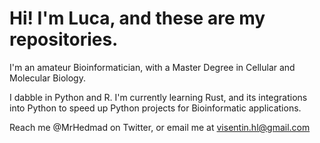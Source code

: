 # Hi! I'm Luca, and these are my repositories.

I'm an amateur Bioinformatician, with a Master Degree in Cellular and Molecular Biology.

I dabble in Python and R. I'm currently learning Rust, and its integrations into Python to speed up Python projects for Bioinformatic applications. 

Reach me @MrHedmad on Twitter, or email me at visentin.hl@gmail.com
